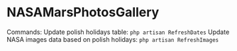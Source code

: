 # NASAMarsPhotosGallery

Commands:
Update polish holidays table:
```php artisan RefreshDates```
Update NASA images data based on polish holidays:
```php artisan RefreshImages```
